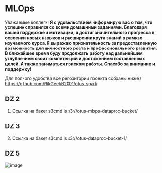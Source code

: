 # MLOps
Уважаемые коллеги!
**Я с удовольствием информирую вас о том, что успешно справился со всеми домашними заданиями.
Благодаря вашей поддержке и мотивации, я достиг значительного прогресса в освоении новых навыков и расширении круга знаний в рамках изучаемого курса.
Я выражаю признательность за предоставленную возможность для личностного роста и профессионального развития.
В ближайшее время буду продолжать работу над дальнейшим углублением своих компетенций и достижением поставленных целей.
А также заниматься поиском работы.
Спасибо за внимание и поддержку!**

Для полного удобства все репозитории проекта собраны ниже:/
https://github.com/NikGeekB2001/otus-spark



## DZ 2
1. Ссылка на бакет
   s3cmd ls s3://otus-mlops-dataproc-bucket/

## DZ 3
2. Ссылка на бакет
s3cmd ls s3://otus-dataproc-bucket-1/

## DZ 5



![image](https://github.com/user-attachments/assets/a41b88d5-ba4c-41e3-a04d-20eebb4ee2c7)
